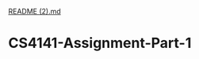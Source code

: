 [README (2).md](https://github.com/AmalJohnson80/CS4141-Assignment-Part-1/files/9436179/README.2.md)
# CS4141-Assignment-Part-1
